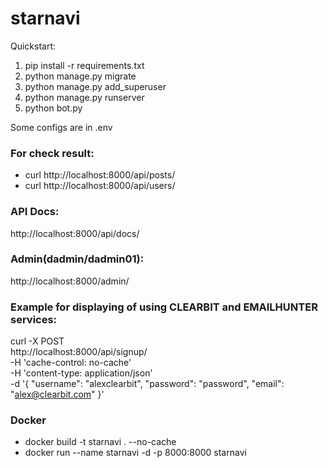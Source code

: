 # starnavi 

Quickstart:
1. pip install -r requirements.txt 
2. python manage.py migrate
3. python manage.py add_superuser
4. python manage.py runserver
5. python bot.py

Some configs are in .env
### For check result:
- curl http://localhost:8000/api/posts/
- curl http://localhost:8000/api/users/


### API Docs:
http://localhost:8000/api/docs/

### Admin(dadmin/dadmin01):
http://localhost:8000/admin/ 

### Example for displaying of using CLEARBIT and EMAILHUNTER services:
curl -X POST \
  http://localhost:8000/api/signup/ \
  -H 'cache-control: no-cache' \
  -H 'content-type: application/json' \
  -d '{
  "username": "alexclearbit",
  "password": "password",
  "email": "alex@clearbit.com"
}'

### Docker
- docker build -t starnavi . --no-cache
- docker run --name starnavi -d -p 8000:8000 starnavi